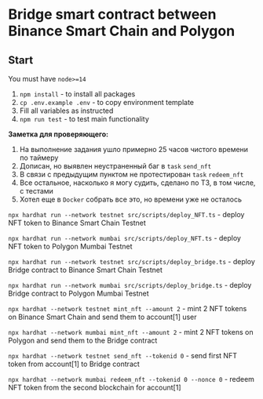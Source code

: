 # Bridge smart contract between Binance Smart Chain and Polygon

## Start

You must have `node>=14`

1. `npm install` - to install all packages
2. `cp .env.example .env` - to copy environment template
3. Fill all variables as instructed
4. `npm run test` - to test main functionality

**Заметка для проверяющего:**

1. На выполнение задания ушло примерно 25 часов чистого времени по таймеру
2. Дописан, но выявлен неустраненный баг в `task` `send_nft`
3. В связи с предыдущим пунктом не протестирован `task` `redeem_nft`
4. Все остальное, насколько я могу судить, сделано по ТЗ, в том числе, с тестами
5. Хотел еще в `Docker` собрать все это, но времени уже не осталось

`npx hardhat run --network testnet src/scripts/deploy_NFT.ts` - deploy NFT token to Binance Smart Chain Testnet

`npx hardhat run --network mumbai src/scripts/deploy_NFT.ts` - deploy NFT token to Polygon Mumbai Testnet

`npx hardhat run --network testnet src/scripts/deploy_bridge.ts` - deploy Bridge contract to Binance Smart Chain Testnet

`npx hardhat run --network mumbai src/scripts/deploy_bridge.ts` - deploy Bridge contract to Polygon Mumbai Testnet

`npx hardhat --network testnet mint_nft --amount 2` - mint 2 NFT tokens on Binance Smart Chain and send them to account[1] user

`npx hardhat --network mumbai mint_nft --amount 2` - mint 2 NFT tokens on Polygon and send them to the Bridge contract

`npx hardhat --network testnet send_nft --tokenid 0` - send first NFT token from account[1] to Bridge contract

`npx hardhat --network mumbai redeem_nft --tokenid 0 --nonce 0` - redeem NFT token from the second blockchain for account[1]
